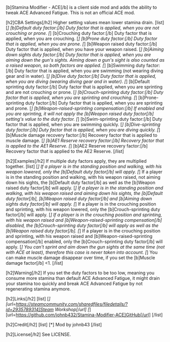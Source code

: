[b]Stamina Modifier - ACE[/b] is a client side mod and adds the ability to tweak ACE Advanced Fatigue. This is not an official ACE mod.

[h2]CBA Settings[/h2]
Higher setting values mean lower stamina drain.
[list]
[*] [b]Default duty factor:[/b] Duty factor that is applied, when you are not crouching or prone.
[*] [b]Crouching duty factor:[/b] Duty factor that is applied, when you are crouching.
[*] [b]Prone duty factor:[/b] Duty factor that is applied, when you are prone.
[*] [b]Weapon raised duty factor:[/b] Duty factor that is applied, when you have your weapon raised.
[*] [b]Aiming down sights duty factor:[/b] Duty factor that is applied, when you are aiming down the gun's sights. Aiming down a gun's sight is also counted as a raised weapon, so both factors are applied.
[*] [b]Swimming duty factor:[/b] Duty factor that is applied, when you are swimming (not wearing diving gear and in water).
[*] [b]Dive duty factor:[/b] Duty factor that is applied, when you are diving (wearing diving gear and in water).
[*] [b]Default sprinting duty factor:[/b] Duty factor that is applied, when you are sprinting and are not crouching or prone.
[*] [b]Crouch-sprinting duty factor:[/b] Duty factor that is applied, when you are sprinting and crouching.
[*] [b]Prone-sprinting duty factor:[/b] Duty factor that is applied, when you are sprinting and prone.
[*] [b]Weapon-raised-sprinting compensation:[/b] If enabled and you are sprinting, it will not apply the [b]Weapon raised duty factor[/b] setting's value to the duty factor.
[*] [b]Swim-sprinting duty factor:[/b] Duty factor that is applied, when you are swimming quickly.
[*] [b]Dive-sprinting duty factor:[/b] Duty factor that is applied, when you are diving quickly.
[*] [b]Muscle damage recovery factor:[/b] Recovery factor that is applied to muscle damage.
[*] [b]AE1 Reserve recovery factor:[/b] Recovery factor that is applied to the AE1 Reserve.
[*] [b]AE2 Reserve recovery factor:[/b] Recovery factor that is applied to the AE2 Reserve.
[/list]

[h2]Examples[/h2]
If multiple duty factors apply, they are multiplied together.
[list]
[*] If a player is in the standing position and walking, with his weapon lowered, only the [b]Default duty factor[/b] will apply.
[*] If a player is in the standing position and walking, with his weapon raised, not aiming down his sights, the [b]Default duty factor[/b] as well as the [b]Weapon raised duty factor[/b] will apply.
[*] If a player is in the standing position and walking, with his weapon raised and aiming down his sights, the [b]Default duty factor[/b], [b]Weapon raised duty factor[/b] and [b]Aiming down sights duty factor[/b] will apply.
[*] If a player is in the crouching position and sprinting, with his weapon lowered, only the [b]Crouch-sprinting duty factor[/b] will apply.
[*] If a player is in the crouching position and sprinting, with his weapon raised and [b]Weapon-raised-sprinting compensation[/b] disabled, the [b]Crouch-sprinting duty factor[/b] will apply as well as the [b]Weapon raised duty factor[/b].
[*] If a player is in the crouching position and sprinting, with his weapon raised and [b]Weapon-raised-sprinting compensation[/b] enabled, only the [b]Crouch-sprinting duty factor[/b] will apply.
[*] You can't sprint and aim down the gun sights at the same time (not with ACE at least), therefore this case is never taken into account.
[*] You can make muscle damage disappear over time, if you set the [b]Muscle damage factor[/b] <1.
[/list]

[h2]Warning[/h2]
If you set the duty factors to be too low, meaning you consume more stamina than default ACE Advanced Fatigue, it might drain your stamina too quickly and break ACE Advanced Fatigue by not regenerating stamina anymore.

[h2]Links[/h2]
[list]
[*] [url=https://steamcommunity.com/sharedfiles/filedetails/?id=2935789314]Steam Workshop[/url]
[*] [url=https://github.com/johnb432/Stamina-Modifier-ACE]GitHub[/url]
[/list]

[h2]Credit[/h2]
[list]
[*] Mod by johnb43
[/list]

[h2]License[/h2]
See LICENSE.
